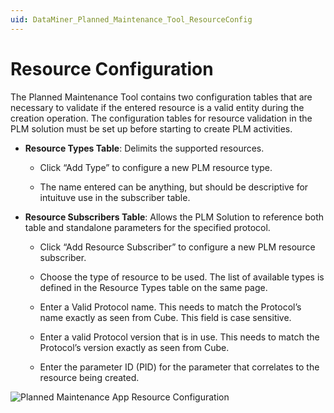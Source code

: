 ```yaml
---
uid: DataMiner_Planned_Maintenance_Tool_ResourceConfig
---
```


# Resource Configuration

The Planned Maintenance Tool contains two configuration tables that are necessary to validate if the entered resource is a valid entity during the creation operation. The configuration tables for resource validation in the PLM solution must be set up before starting to create PLM activities.

- **Resource Types Table**: Delimits the supported resources.

    - Click “Add Type” to configure a new PLM resource type.

    - The name entered can be anything, but should be descriptive for intuituve use in the subscriber table.

- **Resource Subscribers Table**: Allows the PLM Solution to reference both table and standalone parameters for the specified protocol.

    - Click “Add Resource Subscriber” to configure a new PLM resource subscriber.

    - Choose the type of resource to be used. The list of available types is defined in the Resource Types table on the same page.

    - Enter a Valid Protocol name. This needs to match the Protocol’s name exactly as seen from Cube. This field is case sensitive.

    - Enter a valid Protocol version that is in use. This needs to match the Protocol’s version exactly as seen from Cube.

    - Enter the parameter ID (PID) for the parameter that correlates to the resource being created.

![Planned Maintenance App Resource Configuration](~/user-guide/images/DataMiner_Planned_Maintenance_Resource_Configuration.png)
